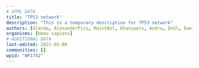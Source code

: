 ```yaml
---
# GPML DATA
title: "TP53 network"
description: "This is a temporary description for TP53 network"
authors: [Glenda, AlexanderPico, MaintBot, Khanspers, Andra, DeSl, Eweitz]
organisms: [Homo sapiens]
# ADDITIONAL DATA
last-edited: 2021-05-08
communities: []
wpid: "WP1742"
---
```

